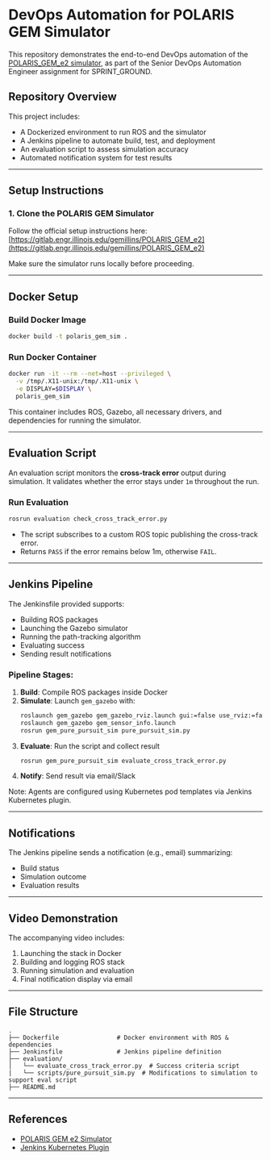 # DevOps Automation for POLARIS GEM Simulator

This repository demonstrates the end-to-end DevOps automation of the [POLARIS_GEM_e2 simulator](https://gitlab.engr.illinois.edu/gemillins/POLARIS_GEM_e2), as part of the Senior DevOps Automation Engineer assignment for SPRINT_GROUND.

## Repository Overview

This project includes:

- A Dockerized environment to run ROS and the simulator
- A Jenkins pipeline to automate build, test, and deployment
- An evaluation script to assess simulation accuracy
- Automated notification system for test results

---

## Setup Instructions

### 1. Clone the POLARIS GEM Simulator

Follow the official setup instructions here:  
[https://gitlab.engr.illinois.edu/gemillins/POLARIS_GEM_e2](https://gitlab.engr.illinois.edu/gemillins/POLARIS_GEM_e2)

Make sure the simulator runs locally before proceeding.

---

## Docker Setup

### Build Docker Image

```bash
docker build -t polaris_gem_sim .
```

### Run Docker Container

```bash
docker run -it --rm --net=host --privileged \
  -v /tmp/.X11-unix:/tmp/.X11-unix \
  -e DISPLAY=$DISPLAY \
  polaris_gem_sim
```

This container includes ROS, Gazebo, all necessary drivers, and dependencies for running the simulator.

---

## Evaluation Script

An evaluation script monitors the **cross-track error** output during simulation. It validates whether the error stays under `1m` throughout the run.

### Run Evaluation

```bash
rosrun evaluation check_cross_track_error.py
```

- The script subscribes to a custom ROS topic publishing the cross-track error.
- Returns `PASS` if the error remains below 1m, otherwise `FAIL`.

---

## Jenkins Pipeline

The Jenkinsfile provided supports:

- Building ROS packages
- Launching the Gazebo simulator
- Running the path-tracking algorithm
- Evaluating success
- Sending result notifications

### Pipeline Stages:

1. **Build**: Compile ROS packages inside Docker
2. **Simulate**: Launch `gem_gazebo` with:
   ```bash
   roslaunch gem_gazebo gem_gazebo_rviz.launch gui:=false use_rviz:=false
   roslaunch gem_gazebo gem_sensor_info.launch
   rosrun gem_pure_pursuit_sim pure_pursuit_sim.py
   ```
3. **Evaluate**: Run the script and collect result
   ```bash
   rosrun gem_pure_pursuit_sim evaluate_cross_track_error.py
   ```
4. **Notify**: Send result via email/Slack

Note: Agents are configured using Kubernetes pod templates via Jenkins Kubernetes plugin.

---

## Notifications

The Jenkins pipeline sends a notification (e.g., email) summarizing:

- Build status
- Simulation outcome
- Evaluation results

---

## Video Demonstration

The accompanying video includes:

1. Launching the stack in Docker
2. Building and logging ROS stack
3. Running simulation and evaluation
4. Final notification display via email

---

## File Structure

```
.
├── Dockerfile                # Docker environment with ROS & dependencies
├── Jenkinsfile               # Jenkins pipeline definition
├── evaluation/
│   └── evaluate_cross_track_error.py  # Success criteria script
|   └── scripts/pure_pursuit_sim.py  # Modifications to simulation to support eval script
├── README.md
```

---

## References

- [POLARIS GEM e2 Simulator](https://gitlab.engr.illinois.edu/gemillins/POLARIS_GEM_e2)
- [Jenkins Kubernetes Plugin](https://www.jenkins.io/doc/pipeline/steps/kubernetes/)
